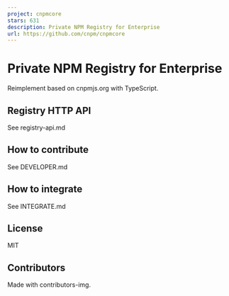 ```yaml
---
project: cnpmcore
stars: 631
description: Private NPM Registry for Enterprise
url: https://github.com/cnpm/cnpmcore
---
```


Private NPM Registry for Enterprise
===================================

Reimplement based on cnpmjs.org with TypeScript.

Registry HTTP API
-----------------

See registry-api.md

How to contribute
-----------------

See DEVELOPER.md

How to integrate
----------------

See INTEGRATE.md

License
-------

MIT

Contributors
------------

Made with contributors-img.
